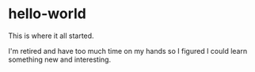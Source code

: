 # hello-world
This is where it all started.

I'm retired and have too much time on my hands so I figured I could learn something new and interesting.
